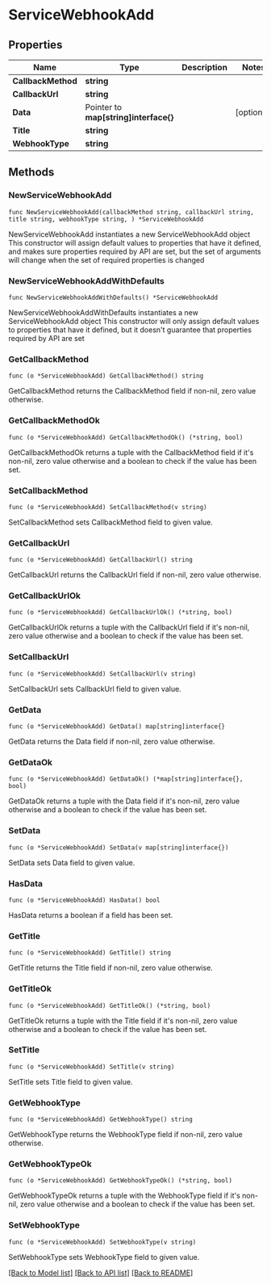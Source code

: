 # ServiceWebhookAdd

## Properties

Name | Type | Description | Notes
------------ | ------------- | ------------- | -------------
**CallbackMethod** | **string** |  | 
**CallbackUrl** | **string** |  | 
**Data** | Pointer to **map[string]interface{}** |  | [optional] 
**Title** | **string** |  | 
**WebhookType** | **string** |  | 

## Methods

### NewServiceWebhookAdd

`func NewServiceWebhookAdd(callbackMethod string, callbackUrl string, title string, webhookType string, ) *ServiceWebhookAdd`

NewServiceWebhookAdd instantiates a new ServiceWebhookAdd object
This constructor will assign default values to properties that have it defined,
and makes sure properties required by API are set, but the set of arguments
will change when the set of required properties is changed

### NewServiceWebhookAddWithDefaults

`func NewServiceWebhookAddWithDefaults() *ServiceWebhookAdd`

NewServiceWebhookAddWithDefaults instantiates a new ServiceWebhookAdd object
This constructor will only assign default values to properties that have it defined,
but it doesn't guarantee that properties required by API are set

### GetCallbackMethod

`func (o *ServiceWebhookAdd) GetCallbackMethod() string`

GetCallbackMethod returns the CallbackMethod field if non-nil, zero value otherwise.

### GetCallbackMethodOk

`func (o *ServiceWebhookAdd) GetCallbackMethodOk() (*string, bool)`

GetCallbackMethodOk returns a tuple with the CallbackMethod field if it's non-nil, zero value otherwise
and a boolean to check if the value has been set.

### SetCallbackMethod

`func (o *ServiceWebhookAdd) SetCallbackMethod(v string)`

SetCallbackMethod sets CallbackMethod field to given value.


### GetCallbackUrl

`func (o *ServiceWebhookAdd) GetCallbackUrl() string`

GetCallbackUrl returns the CallbackUrl field if non-nil, zero value otherwise.

### GetCallbackUrlOk

`func (o *ServiceWebhookAdd) GetCallbackUrlOk() (*string, bool)`

GetCallbackUrlOk returns a tuple with the CallbackUrl field if it's non-nil, zero value otherwise
and a boolean to check if the value has been set.

### SetCallbackUrl

`func (o *ServiceWebhookAdd) SetCallbackUrl(v string)`

SetCallbackUrl sets CallbackUrl field to given value.


### GetData

`func (o *ServiceWebhookAdd) GetData() map[string]interface{}`

GetData returns the Data field if non-nil, zero value otherwise.

### GetDataOk

`func (o *ServiceWebhookAdd) GetDataOk() (*map[string]interface{}, bool)`

GetDataOk returns a tuple with the Data field if it's non-nil, zero value otherwise
and a boolean to check if the value has been set.

### SetData

`func (o *ServiceWebhookAdd) SetData(v map[string]interface{})`

SetData sets Data field to given value.

### HasData

`func (o *ServiceWebhookAdd) HasData() bool`

HasData returns a boolean if a field has been set.

### GetTitle

`func (o *ServiceWebhookAdd) GetTitle() string`

GetTitle returns the Title field if non-nil, zero value otherwise.

### GetTitleOk

`func (o *ServiceWebhookAdd) GetTitleOk() (*string, bool)`

GetTitleOk returns a tuple with the Title field if it's non-nil, zero value otherwise
and a boolean to check if the value has been set.

### SetTitle

`func (o *ServiceWebhookAdd) SetTitle(v string)`

SetTitle sets Title field to given value.


### GetWebhookType

`func (o *ServiceWebhookAdd) GetWebhookType() string`

GetWebhookType returns the WebhookType field if non-nil, zero value otherwise.

### GetWebhookTypeOk

`func (o *ServiceWebhookAdd) GetWebhookTypeOk() (*string, bool)`

GetWebhookTypeOk returns a tuple with the WebhookType field if it's non-nil, zero value otherwise
and a boolean to check if the value has been set.

### SetWebhookType

`func (o *ServiceWebhookAdd) SetWebhookType(v string)`

SetWebhookType sets WebhookType field to given value.



[[Back to Model list]](../README.md#documentation-for-models) [[Back to API list]](../README.md#documentation-for-api-endpoints) [[Back to README]](../README.md)


